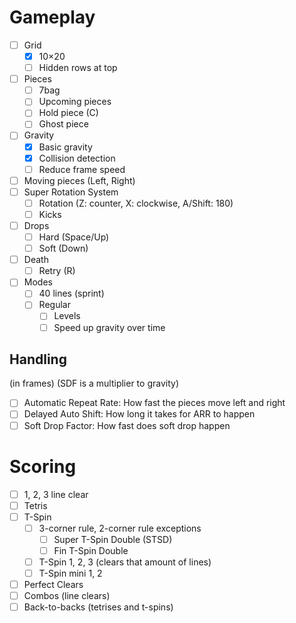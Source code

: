 # Gameplay
- [ ] Grid
	- [x] 10×20
	- [ ] Hidden rows at top
- [ ] Pieces
	- [ ] 7bag
	- [ ] Upcoming pieces
	- [ ] Hold piece (C)
	- [ ] Ghost piece
- [ ] Gravity
	- [x] Basic gravity
	- [x] Collision detection
	- [ ] Reduce frame speed
- [ ] Moving pieces (Left, Right)
- [ ] Super Rotation System
	- [ ] Rotation (Z: counter, X: clockwise, A/Shift: 180)
	- [ ] Kicks
- [ ] Drops
	- [ ] Hard (Space/Up)
	- [ ] Soft (Down)
- [ ] Death
	- [ ] Retry (R)
- [ ] Modes
	- [ ] 40 lines (sprint)
	- [ ] Regular
		- [ ] Levels
		- [ ] Speed up gravity over time

## Handling
(in frames) (SDF is a multiplier to gravity)
- [ ] Automatic Repeat Rate: How fast the pieces move left and right
- [ ] Delayed Auto Shift: How long it takes for ARR to happen
- [ ] Soft Drop Factor: How fast does soft drop happen

# Scoring
- [ ] 1, 2, 3 line clear
- [ ] Tetris
- [ ] T-Spin
	- [ ] 3-corner rule, 2-corner rule exceptions
		- [ ] Super T-Spin Double (STSD)
		- [ ] Fin T-Spin Double
	- [ ] T-Spin 1, 2, 3 (clears that amount of lines)
	- [ ] T-Spin mini 1, 2
- [ ] Perfect Clears
- [ ] Combos (line clears)
- [ ] Back-to-backs (tetrises and t-spins)